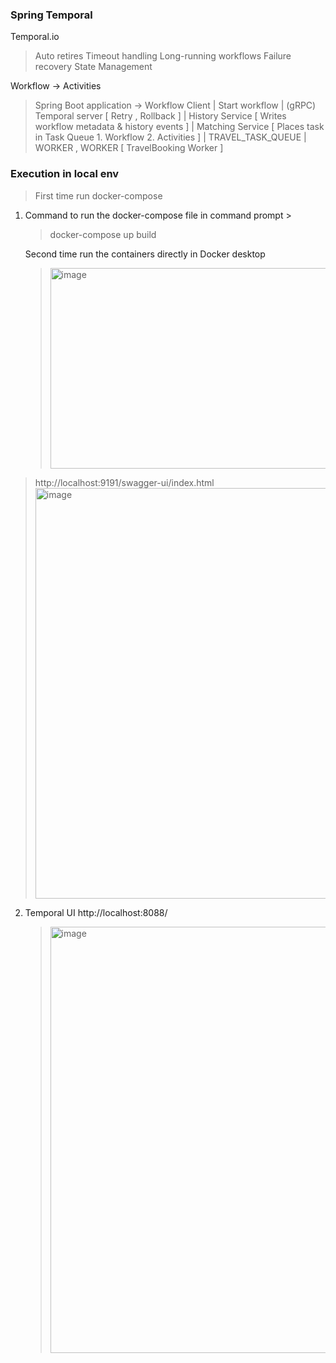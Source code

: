 ### Spring Temporal

Temporal.io

> Auto retires Timeout handling Long-running workflows Failure recovery
> State Management

Workflow -\> Activities

> Spring Boot application -\> Workflow Client \| Start workflow \| (gRPC)
> Temporal server \[ Retry , Rollback \] \| History Service \[ Writes
> workflow metadata & history events \] \| Matching Service \[ Places task
> in Task Queue 1. Workflow 2. Activities \] \| TRAVEL_TASK_QUEUE \|
> WORKER , WORKER \[ TravelBooking Worker \]

### Execution in local env

 > First time run docker-compose 

1.  Command to run the docker-compose file in command prompt \>
    > docker-compose up build

    Second time run the containers directly in Docker desktop
    > <img width="1306" height="321" alt="image" src="https://github.com/user-attachments/assets/8787e8d5-e01e-4d80-826e-bf32c6044f1d" />


  > http://localhost:9191/swagger-ui/index.html
  > <img width="1113" height="657" alt="image" src="https://github.com/user-attachments/assets/5f584f62-4afb-4002-bc65-9806f4313be9" />

2. Temporal UI http://localhost:8088/
   ><img width="1584" height="682" alt="image" src="https://github.com/user-attachments/assets/7527f1e1-b871-4175-ac1b-10ab0fe5c83f" />

   


